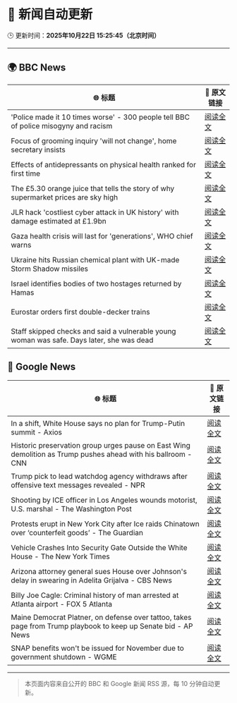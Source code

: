 # 🧠 新闻自动更新

🕒 更新时间：**2025年10月22日 15:25:45（北京时间）**

---

## 🌍 BBC News

| 🌐 标题 | 🔗 原文链接 |
|--------|-------------|
| 'Police made it 10 times worse' - 300 people tell BBC of police misogyny and racism | [阅读全文](https://www.bbc.com/news/articles/ceq0jx7ljn9o?at_medium=RSS&at_campaign=rss) |
| Focus of grooming inquiry 'will not change', home secretary insists | [阅读全文](https://www.bbc.com/news/articles/c629zvnd5lno?at_medium=RSS&at_campaign=rss) |
| Effects of antidepressants on physical health ranked for first time | [阅读全文](https://www.bbc.com/news/articles/c9d65nqgd5zo?at_medium=RSS&at_campaign=rss) |
| The £5.30 orange juice that tells the story of why supermarket prices are sky high | [阅读全文](https://www.bbc.com/news/articles/c397n3jl3z8o?at_medium=RSS&at_campaign=rss) |
| JLR hack 'costliest cyber attack in UK history' with damage estimated at £1.9bn | [阅读全文](https://www.bbc.com/news/articles/cy9pdld4y81o?at_medium=RSS&at_campaign=rss) |
| Gaza health crisis will last for 'generations', WHO chief warns | [阅读全文](https://www.bbc.com/news/articles/cnvezzdnmrno?at_medium=RSS&at_campaign=rss) |
| Ukraine hits Russian chemical plant with UK-made Storm Shadow missiles | [阅读全文](https://www.bbc.com/news/articles/crmxjverzzro?at_medium=RSS&at_campaign=rss) |
| Israel identifies bodies of two hostages returned by Hamas | [阅读全文](https://www.bbc.com/news/articles/cd675jygwp1o?at_medium=RSS&at_campaign=rss) |
| Eurostar orders first double-decker trains | [阅读全文](https://www.bbc.com/news/articles/cz6n1w80z1zo?at_medium=RSS&at_campaign=rss) |
| Staff skipped checks and said a vulnerable young woman was safe. Days later, she was dead | [阅读全文](https://www.bbc.com/news/articles/cz91e1e23wzo?at_medium=RSS&at_campaign=rss) |

## 📰 Google News

| 🌐 标题 | 🔗 原文链接 |
|--------|-------------|
| In a shift, White House says no plan for Trump-Putin summit - Axios | [阅读全文](https://news.google.com/rss/articles/CBMihAFBVV95cUxOUEdmTjlNMWpWanFoeVlfY2lQWnl1VksydEg1WnRfWnM0NDdCWmM1U1V4UlZyX3BZdHVlT0tYVlZoX3VTVWZfaGo0aGZ2RUl3TE53LTZJN0x5SGJEOTZpMEE2VFk0dHlxQk5Yb2NCRjZlTHN5NS1vOHA3dy1DLWZ6Sy1rXzU?oc=5) |
| Historic preservation group urges pause on East Wing demolition as Trump pushes ahead with his ballroom - CNN | [阅读全文](https://news.google.com/rss/articles/CBMimgFBVV95cUxPaXBFLWxWQlRpQW5MZ2RKRWhaM0tJY0xWc2loc0ZZYzI4Qjh0YnZKcnptbFhIbXd3R3ZMOEpJai1LQmREalBXa0hKSEJ6cmdKME9KVHFTWGlwOVk1YXpfRDlKOF9nTlB6SHZpX1JtYzBRcC1yNkYwMnZuS3prQ3VoSGpqdEpSX0MzOGx4d0tMeEdEenpOMVJKQ21n?oc=5) |
| Trump pick to lead watchdog agency withdraws after offensive text messages revealed - NPR | [阅读全文](https://news.google.com/rss/articles/CBMiiAFBVV95cUxOVGtfOUppQkxqd3FBcEFqb21aQW1qQ0VLa3NCRHNGVG1qUmV4ZExkaUU3dzNXeUVEMThuWXVNYUtxYXhSNVBxWTVSQU9kcGc4MWx0azZjeDZFdHBSNDNYSGw1QmlqMlN3VnpCR1FmeEgwTHVrODFsQ29ucWZQa0tUOGNHN2d0bXkw?oc=5) |
| Shooting by ICE officer in Los Angeles wounds motorist, U.S. marshal - The Washington Post | [阅读全文](https://news.google.com/rss/articles/CBMigAFBVV95cUxQeWd6VTVWUFI5aTRPcWJrOWhzQVhhWXAtVVJBN2lxLVV0UGJtYmk2NzhqUzhSQmJhYndwZTB4dDNzaFVPOW9rc25GX1dxckhNR3RlbkZnbTVzbTZINEV5TjFweWNPZkI2R3J0dmFqT2M1S3lETlZkTWFKbGJSTTVpbQ?oc=5) |
| Protests erupt in New York City after Ice raids Chinatown over ‘counterfeit goods’ - The Guardian | [阅读全文](https://news.google.com/rss/articles/CBMilAFBVV95cUxPb1FYODJNZmVjNjNtTnFmMF9KX21TYXFfOXNwWlJvX0hZNUV3dnBETWdPdjB3ZGUzM3BMTjBRZUVuY18yaU8zUElZS3FZN19KeHNrdGo1OXZSWHNNejBQX0xnN2JFMWtlMzVHdFpGdGQ3Rk85ZFdxblpPZTFRdFNWYk5UNmR6cnJ3S0t6N09kYTEtdENU?oc=5) |
| Vehicle Crashes Into Security Gate Outside the White House - The New York Times | [阅读全文](https://news.google.com/rss/articles/CBMickFVX3lxTE5YemN2Wk1PaGpuaUs4NVo3aDNkSmtMc3pIdUFNYUpMdzBnVjROT3RDR3RfTE5DaTRYZ0hfa3NhSUZJVV96OVVPdFZTSDhRSHVlY3VaRVFXMXlZdlhXdmF3bHhaTTVvT2ZZY0xiRnhRVFBDdw?oc=5) |
| Arizona attorney general sues House over Johnson's delay in swearing in Adelita Grijalva - CBS News | [阅读全文](https://news.google.com/rss/articles/CBMiqwFBVV95cUxNSGlFOWZ3Q25CdlJQUVJmU2plQ2o0MURHaDBpR3FqOGk3VThNZThleUtEcHd4c1g1VURFQjlqWWd2bGR6THdGSENaaWlObE1VX0ZHWFFqWHVkTjlxRGxrUlZ2dzJiX2dNV3ZwSGJkTldtdkpteXVXd3VwLThGazBYcUVDbTcyUVFYUGUtMlRhRTQwWjR2b2pQODhtcy1WNEx0NGRCemdXTzRwc0nSAbABQVVfeXFMT2xBNHZRQmVYamoxNU4yMktEUlRMVlVsUTRMMkI1b3BzZ29kemp0UkI1aDhHM2FRcDlKc2VHMzZSMDJuLWlEeGUzZnd5YmVPcWRMa0RTU2cxR1FhX0QtamdpUjNrUmZ3TnhGUWZYV3BCa3M0Um9JTTBzV1dNSjZxU1I2aU9KOUpBMDNHQ0pNVkswNnl1LTYzRm9CSnlMSGo4a292RmMtYUJJZUZlT2dZUms?oc=5) |
| Billy Joe Cagle: Criminal history of man arrested at Atlanta airport - FOX 5 Atlanta | [阅读全文](https://news.google.com/rss/articles/CBMimgFBVV95cUxPbFhMUVR3cDBVWEtRNVBlWjlsdGJvbmlFVHBsNXJMZXZTWVFmUWhXazViTEY4SGFyeFMxajhRMGhXcVpyenJnSm9fb0FwWU9EWGtQOVRZRGpaeDBxeE5oNUQwYzdWNkYta1cxUjlEMkpUOXdEZFFDX1IxbElrdHdlcWh1RTlZM2RDNGpzVTJJSno3ZXRxWlZnWkJR0gGfAUFVX3lxTFBuMlgyMUtLNTlXMS1vVWNGdGo4UlNSQ0hjYjlhanl4N2t1SGRGb1pGVzBEeTBkd0luVjRnMVZVUzQxc0pKbzVLRG90Uk91a2t1eVBaQlBRYUdRNGtlVHRJcjVYVVA0bU5jbkFCLUxUbW5jV2RhamhHRmlnWkRTZWhMaVEtXzhVYVJEMndMRExOcmhoNEtHRXVaWldRZTNVYw?oc=5) |
| Maine Democrat Platner, on defense over tattoo, takes page from Trump playbook to keep up Senate bid - AP News | [阅读全文](https://news.google.com/rss/articles/CBMiqwFBVV95cUxNb3doaG1IZGsxeE1aNEMwX1B6cFQ5bXhWMXlIRm5lSS1vM3JjNXhsYS1fd3RxVFpHWlRqY1c4cFUtNE9JOFd6YUM0Y053VFV5TDM1NFYxU0tnSjV5RHdfMXNRWUR3M19RNjZlZXNwQmUtM3owQXpXcjVlWmhLVnpuLTdKSnZReVNSdzN1UTFaRENrdzYxNWNyeEZSakFOQnJ0UzNEaXV6OXNKT3c?oc=5) |
| SNAP benefits won't be issued for November due to government shutdown - WGME | [阅读全文](https://news.google.com/rss/articles/CBMitAJBVV95cUxNQkRFUFBZTEtJNnV1SF9LSGcyck1jOVVBd29ieEdfeUw3M1QwRTVwZWY5X3pET3FSMEVlMkVHTUl2Y3kzS2c2LURzYVo1MTNtSGVUNk5iUFhOMnNFcHptZ3h1VzdrTWNvNTlEVXBKODc3MlM1ZUl0bXFNS3BPeG5sdXl2MjcyTXRra2tJTmZ0UGlKNTZ5aVpsVHMzNWQzcnpUaDJ0eERNdERvZGFNb0o1enJjcnI3MFM3ZG1nRVdvMzRLTk1IQkxaZ2xsWUxGVmF5MkdMTVh0NmduUXhNN3MzenF2bXdWLTl3NjhHY1pTV2o3SF9WelpCdjZhaEFZMXhxWGptQk1QdnpwVXJ0Q1ItOE9MNGxXMU9DeWFjcHFDOHFMWkw4ckFFVUdXVUlhT2hsVG1ZWg?oc=5) |

---
> 本页面内容来自公开的 BBC 和 Google 新闻 RSS 源，每 10 分钟自动更新。